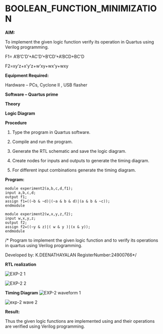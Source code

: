 # BOOLEAN_FUNCTION_MINIMIZATION

**AIM:**

To implement the given logic function verify its operation in Quartus using Verilog programming.

F1= A’B’C’D’+AC’D’+B’CD’+A’BCD+BC’D 

F2=xy’z+x’y’z+w’xy+wx’y+wxy

**Equipment Required:**

Hardware – PCs, Cyclone II , USB flasher

**Software – Quartus prime**

**Theory**

**Logic Diagram**

**Procedure**

1.	Type the program in Quartus software.

2.	Compile and run the program.

3.	Generate the RTL schematic and save the logic diagram.

4.	Create nodes for inputs and outputs to generate the timing diagram.

5.	For different input combinations generate the timing diagram.


**Program:**
```
module experiment2(a,b,c,d,f1);
input a,b,c,d;
output f1;
assign f1=((~b & ~d)|(~a & b & d)|(a & b & ~c));
endmodule

module experiment2(w,x,y,z,f2);
input w,x,y,z;
output f2;
assign f2=((~y & z)|( w & y )|(x & y));
endmodule
```

/* Program to implement the given logic function and to verify its operations in quartus using Verilog programming. 

Developed by: K.DEENATHAYALAN  RegisterNumber:24900766*/


**RTL realization**


![EXP-2  1](https://github.com/user-attachments/assets/0f8106d1-0c40-46b9-b88c-061090e65a3a)

![EXP-2 2](https://github.com/user-attachments/assets/5e8d9f77-d444-4cfd-8b95-a750cf97dc9f)

**Timing Diagram**
![EXP-2 waveform 1](https://github.com/user-attachments/assets/2a253aa3-b019-45a7-b653-6f7a53b30c68)

![exp-2 wave 2](https://github.com/user-attachments/assets/2fb036b0-8da9-4597-9574-1817378186a8)


**Result:**

Thus the given logic functions are implemented using and their operations are verified using Verilog programming.

